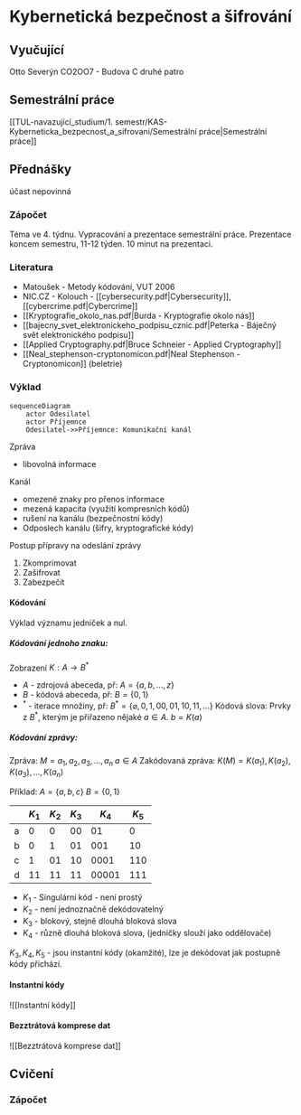 # Kybernetická bezpečnost a šifrování

## Vyučující
Otto Severýn
CO2OO7 - Budova C druhé patro

## Semestrální práce
[[TUL-navazující_studium/1. semestr/KAS-Kyberneticka_bezpecnost_a_sifrovani/Semestrální práce|Semestrální práce]]

## Přednášky
účast nepovinná

### Zápočet
Téma ve 4. týdnu.
Vypracování a prezentace semestrální práce. Prezentace koncem semestru, 11-12 týden. 10 minut na prezentaci.
### Literatura
- Matoušek - Metody kódování, VUT 2006
- NIC.CZ - Kolouch - [[cybersecurity.pdf|Cybersecurity]], [[cybercrime.pdf|Cybercrime]]
- [[Kryptografie_okolo_nas.pdf|Burda - Kryptografie okolo nás]]
- [[bajecny_svet_elektronickeho_podpisu_cznic.pdf|Peterka - Báječný svět elektronického podpisu]]
- [[Applied Cryptography.pdf|Bruce Schneier - Applied Cryptography]]
- [[Neal_stephenson-cryptonomicon.pdf|Neal Stephenson - Cryptonomicon]] (beletrie)

### Výklad

``` mermaid
sequenceDiagram
    actor Odesilatel
    actor Příjemnce
    Odesilatel->>Příjemnce: Komunikační kanál
```

Zpráva 
- libovolná informace

Kanál 
- omezené znaky pro přenos informace
- mezená kapacita (využití kompresních kódů)
- rušení na kanálu (bezpečnostní kódy)
- Odposlech kanálu (šifry, kryptografické kódy)

Postup přípravy na odeslání zprávy
1) Zkomprimovat
2) Zašifrovat
3) Zabezpečit

#### Kódování 
Výklad významu jedniček a nul.
##### Kódování jednoho znaku:
Zobrazení $K : A \to B^*$
- $A$ - zdrojová abeceda, př: $A = \{a,b,...,z\}$ 
- $B$ - kódová abeceda, př: $B = \{0,1\}$
- $^*$ - iterace množiny, př: $B^* = \{ \varnothing,0,1,00,01,10,11,...\}$
Kódová slova: Prvky z $B^*$, kterým je přiřazeno nějaké $a \in A$.
$b = K(a)$

##### Kódování zprávy:
Zpráva: $M = a_1, a_2, a_3, ..., a_n \; a \in A$
Zakódovaná zpráva: $K(M) = K(a_1), K(a_2), K(a_3), ..., K(a_n)$

Příklad:
$A = \{a,b,c\}$
$B = \{0,1\}$

|     | $K_1$ | $K_2$ | $K_3$ | $K_4$ | $K_5$ |
| --- | ----- | ----- | ----- | ----- | ----- |
| a   | 0     | 0     | 00    | 01    | 0     |
| b   | 0     | 1     | 01    | 001   | 10    |
| c   | 1     | 01    | 10    | 0001  | 110   |
| d   | 11    | 11    | 11    | 00001 | 111   |

- $K_1$ - Singulární kód - není prostý
- $K_2$ - není jednoznačně dekódovatelný
- $K_3$ - blokový, stejně dlouhá bloková slova
- $K_4$ - různě dlouhá bloková slova, (jedničky slouží jako oddělovače)

$K_3,K_4,K_5$ - jsou instantní kódy (okamžité), lze je dekódovat jak postupně kódy přichází.

#### Instantní kódy
![[Instantní kódy]]
#### Bezztrátová komprese dat
![[Bezztrátová komprese dat]]
## Cvičení

### Zápočet

